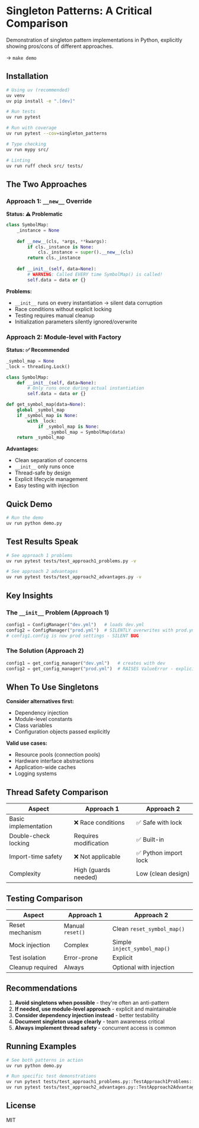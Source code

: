 # Singleton Patterns: A Critical Comparison

Demonstration of singleton pattern implementations in Python, explicitly showing pros/cons of different approaches.

-> `make demo`

## Installation

```bash
# Using uv (recommended)
uv venv
uv pip install -e ".[dev]"

# Run tests
uv run pytest

# Run with coverage
uv run pytest --cov=singleton_patterns

# Type checking
uv run mypy src/

# Linting
uv run ruff check src/ tests/
```

## The Two Approaches

### Approach 1: `__new__` Override

**Status: ⚠️ Problematic**

```python
class SymbolMap:
    _instance = None
    
    def __new__(cls, *args, **kwargs):
        if cls._instance is None:
            cls._instance = super().__new__(cls)
        return cls._instance
    
    def __init__(self, data=None):
        # WARNING: Called EVERY time SymbolMap() is called!
        self.data = data or {}
```

**Problems:**

- `__init__` runs on every instantiation → silent data corruption
- Race conditions without explicit locking
- Testing requires manual cleanup
- Initialization parameters silently ignored/overwrite

### Approach 2: Module-level with Factory

**Status: ✅ Recommended**

```python
_symbol_map = None
_lock = threading.Lock()

class SymbolMap:
    def __init__(self, data=None):
        # Only runs once during actual instantiation
        self.data = data or {}

def get_symbol_map(data=None):
    global _symbol_map
    if _symbol_map is None:
        with _lock:
            if _symbol_map is None:
                _symbol_map = SymbolMap(data)
    return _symbol_map
```

**Advantages:**

- Clean separation of concerns
- `__init__` only runs once
- Thread-safe by design
- Explicit lifecycle management
- Easy testing with injection

## Quick Demo

```python
# Run the demo
uv run python demo.py
```

## Test Results Speak

```bash
# See approach 1 problems
uv run pytest tests/test_approach1_problems.py -v

# See approach 2 advantages  
uv run pytest tests/test_approach2_advantages.py -v
```

## Key Insights

### The `__init__` Problem (Approach 1)

```python
config1 = ConfigManager("dev.yml")   # loads dev.yml
config2 = ConfigManager("prod.yml")  # SILENTLY overwrites with prod.yml!
# config1.config is now prod settings - SILENT BUG
```

### The Solution (Approach 2)

```python
config1 = get_config_manager("dev.yml")   # creates with dev
config2 = get_config_manager("prod.yml")  # RAISES ValueError - explicit failure
```

## When To Use Singletons

**Consider alternatives first:**

- Dependency injection
- Module-level constants
- Class variables
- Configuration objects passed explicitly

**Valid use cases:**

- Resource pools (connection pools)
- Hardware interface abstractions
- Application-wide caches
- Logging systems

## Thread Safety Comparison

| Aspect | Approach 1 | Approach 2 |
|--------|------------|------------|
| Basic implementation | ❌ Race conditions | ✅ Safe with lock |
| Double-check locking | Requires modification | ✅ Built-in |
| Import-time safety | ❌ Not applicable | ✅ Python import lock |
| Complexity | High (guards needed) | Low (clean design) |

## Testing Comparison

| Aspect | Approach 1 | Approach 2 |
|--------|------------|------------|
| Reset mechanism | Manual `reset()` | Clean `reset_symbol_map()` |
| Mock injection | Complex | Simple `inject_symbol_map()` |
| Test isolation | Error-prone | Explicit |
| Cleanup required | Always | Optional with injection |

## Recommendations

1. **Avoid singletons when possible** - they're often an anti-pattern
2. **If needed, use module-level approach** - explicit and maintainable
3. **Consider dependency injection instead** - better testability
4. **Document singleton usage clearly** - team awareness critical
5. **Always implement thread safety** - concurrent access is common

## Running Examples

```bash
# See both patterns in action
uv run python demo.py

# Run specific test demonstrations
uv run pytest tests/test_approach1_problems.py::TestApproach1Problems::test_init_called_multiple_times -v
uv run pytest tests/test_approach2_advantages.py::TestApproach2Advantages::test_explicit_reinitialization_protection -v
```

## License

MIT
